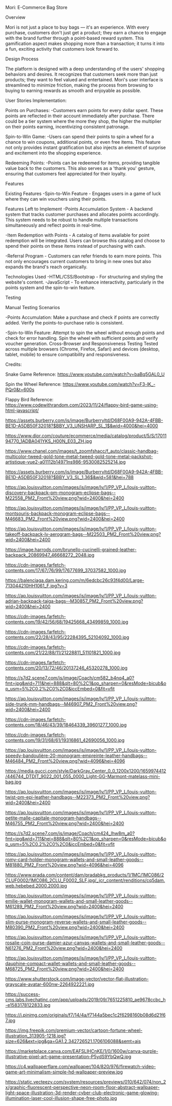 Mori: E-Commerce Bag Store

Overview

Mori is not just a place to buy bags — it's an experience. With every purchase, customers don't just get a product; they earn a chance to engage with the brand further through a point-based reward system. This gamification aspect makes shopping more than a transaction; it turns it into a fun, exciting activity that customers look forward to.

Design Process

The platform is designed with a deep understanding of the users' shopping behaviors and desires. It recognizes that customers seek more than just products; they want to feel valued and entertained. Mori's user interface is streamlined to minimize friction, making the process from browsing to buying to earning rewards as smooth and enjoyable as possible.


User Stories Implementation:

Points on Purchases:
-Customers earn points for every dollar spent. These points are reflected in their account immediately after purchase. There could be a tier system where the more they shop, the higher the multiplier on their points earning, incentivizing consistent patronage.

Spin-to-Win Game:
-Users can spend their points to spin a wheel for a chance to win coupons, additional points, or even free items. This feature not only provides instant gratification but also injects an element of surprise and excitement into the shopping experience.

Redeeming Points:
-Points can be redeemed for items, providing tangible value back to the customers. This also serves as a 'thank you' gesture, ensuring that customers feel appreciated for their loyalty.

Features

Existing Features
-Spin-to-Win Feature - Engages users in a game of luck where they can win vouchers using their points.



Features Left to Implement
-Points Accumulation System - A backend system that tracks customer purchases and allocates points accordingly. This system needs to be robust to handle multiple transactions simultaneously and reflect points in real-time.

-Item Redemption with Points - A catalog of items available for point redemption will be integrated. Users can browse this catalog and choose to spend their points on these items instead of purchasing with cash.

-Referral Program - Customers can refer friends to earn more points. This not only encourages current customers to bring in new ones but also expands the brand's reach organically.

Technologies Used
-HTML/CSS/Bootstrap - For structuring and styling the website's content.
-JavaScript - To enhance interactivity, particularly in the points system and the spin-to-win feature.


Testing

Manual Testing Scenarios

-Points Accumulation:
Make a purchase and check if points are correctly added.
Verify the points-to-purchase ratio is consistent.

-Spin-to-Win Feature:
Attempt to spin the wheel without enough points and check for error handling.
Spin the wheel with sufficient points and verify voucher generation.
Cross-Browser and Responsiveness Testing
Tested across multiple browsers (Chrome, Firefox, Safari) and devices (desktop, tablet, mobile) to ensure compatibility and responsiveness.



Credits:

Snake Game Reference: https://www.youtube.com/watch?v=baBq5GAL0_U

Spin the Wheel Reference: https://www.youtube.com/watch?v=F3-lK_-PQr0&t=600s 

Flappy Bird Reference: https://www.codewithrandom.com/2023/11/24/flappy-bird-game-using-html-javascript/

https://assets.burberry.com/is/image/Burberryltd/D68F00A9-942A-4FBB-BE1D-A5DB50F32018?$BBY_V3_UNSHARP_SL_1$&wid=4000&hei=4000

https://www.dior.com/couture/ecommerce/media/catalog/product/5/S/1701194770_1ADBA041YKS_H00N_E03_ZH.jpg

https://www.chanel.com/images/t_zoomfshacc/f_auto/classic-handbag-multicolor-tweed-gold-tone-metal-tweed-gold-tone-metal-packshot-artistique-vue2-a01112b14971ns986-9530082525214.jpg

https://assets.burberry.com/is/image/Burberryltd/D68F00A9-942A-4FBB-BE1D-A5DB50F32018?$BBY_V3_SL_1.36$&wid=581&hei=788

https://ap.louisvuitton.com/images/is/image/lv/1/PP_VP_L/louis-vuitton-discovery-backpack-pm-monogram-eclipse-bags--M22558_PM2_Front%20view.png?wid=2400&hei=2400

https://ap.louisvuitton.com/images/is/image/lv/1/PP_VP_L/louis-vuitton-montsouris-backpack-monogram-eclipse-bags--M46683_PM2_Front%20view.png?wid=2400&hei=2400

https://ap.louisvuitton.com/images/is/image/lv/1/PP_VP_L/louis-vuitton-takeoff-backpack-lv-aerogram-bags--M22503_PM2_Front%20view.png?wid=2400&hei=2400

https://image.harrods.com/brunello-cucinelli-grained-leather-backpack_20869947_46668272_2048.jpg

https://cdn-images.farfetch-contents.com/17/67/76/99/17677699_37037582_1000.jpg

https://balenciaga.dam.kering.com/m/6edcbc26c93f4d00/Large-713044210HH1061_F.jpg?v=3

https://ap.louisvuitton.com/images/is/image/lv/1/PP_VP_L/louis-vuitton-adrian-backpack-taiga-bags--M30857_PM2_Front%20view.png?wid=2400&hei=2400

https://cdn-images.farfetch-contents.com/19/42/56/68/19425668_43499859_1000.jpg

https://cdn-images.farfetch-contents.com/22/28/43/95/22284395_52104092_1000.jpg

https://cdn-images.farfetch-contents.com/21/22/88/11/21228811_51101821_1000.jpg

https://cdn-images.farfetch-contents.com/20/13/72/46/20137246_45320278_1000.jpg

https://s7d2.scene7.com/is/image/Coach/cm582_b4nq4_a0?fmt=jpg&wid=711&hei=888&qlt=80%2C1&op_sharpen=0&resMode=bicub&op_usm=5%2C0.2%2C0%2C0&iccEmbed=0&fit=vfit

https://ap.louisvuitton.com/images/is/image/lv/1/PP_VP_L/louis-vuitton-side-trunk-mm-handbags--M46907_PM2_Front%20view.png?wid=2400&hei=2400

https://cdn-images.farfetch-contents.com/18/46/43/39/18464339_39601277_1000.jpg

https://cdn-images.farfetch-contents.com/19/31/68/61/19316861_42690056_1000.jpg

https://ap.louisvuitton.com/images/is/image/lv/1/PP_VP_L/louis-vuitton-speedy-bandoulière-20-monogram-empreinte-leather-handbags--M46484_PM2_Front%20view.png?wid=4096&hei=4096

https://media.gucci.com/style/DarkGray_Center_0_0_1200x1200/1659974412/446744_DTDIT_9022_001_055_0000_Light-GG-Marmont-matelass-mini-bag.jpg

https://ap.louisvuitton.com/images/is/image/lv/1/PP_VP_L/louis-vuitton-twist-pm-epi-leather-handbags--M22373_PM2_Front%20view.png?wid=2400&hei=2400

https://ap.louisvuitton.com/images/is/image/lv/1/PP_VP_L/louis-vuitton-petite-malle-capitale-monogram-handbags--M46755_PM2_Front%20view.png?wid=2400&hei=2400

https://s7d2.scene7.com/is/image/Coach/cm424_lhw8m_a0?fmt=jpg&wid=711&hei=888&qlt=80%2C1&op_sharpen=0&resMode=bicub&op_usm=5%2C0.2%2C0%2C0&iccEmbed=0&fit=vfit

https://ap.louisvuitton.com/images/is/image/lv/1/PP_VP_L/louis-vuitton-romy-card-holder-monogram-wallets-and-small-leather-goods--M81880_PM2_Front%20view.png?wid=4096&hei=4096

https://www.prada.com/content/dam/pradabkg_products/1/1MC/1MC086/2CLUF0002/1MC086_2CLU_F0002_SLF.jpg/_jcr_content/renditions/cq5dam.web.hebebed.2000.2000.jpg

https://ap.louisvuitton.com/images/is/image/lv/1/PP_VP_L/louis-vuitton-emilie-wallet-monogram-wallets-and-small-leather-goods--M61289_PM2_Front%20view.png?wid=2400&hei=2400

https://ap.louisvuitton.com/images/is/image/lv/1/PP_VP_L/louis-vuitton-slim-purse-monogram-reverse-wallets-and-small-leather-goods--M80390_PM2_Front%20view.png?wid=2400&hei=2400

https://ap.louisvuitton.com/images/is/image/lv/1/PP_VP_L/louis-vuitton-rosalie-coin-purse-damier-azur-canvas-wallets-and-small-leather-goods--N61276_PM2_Front%20view.png?wid=2400&hei=2400

https://ap.louisvuitton.com/images/is/image/lv/1/PP_VP_L/louis-vuitton-dauphine-compact-wallet-wallets-and-small-leather-goods--M68725_PM2_Front%20view.png?wid=2400&hei=2400

https://www.shutterstock.com/image-vector/vector-flat-illustration-grayscale-avatar-600nw-2264922221.jpg

https://success-cms.labs.livechatinc.com/app/uploads/2019/09/7651225810_ae9678ccbc_h-e1583178122833.jpg

https://i.pinimg.com/originals/f7/14/4a/f7144a5bec1c2f6298160b08d6d21f67.jpg

https://img.freepik.com/premium-vector/cartoon-fortune-wheel-illustration_313905-1218.jpg?size=626&ext=jpg&ga=GA1.2.342726521.1706106088&semt=ais

https://marketplace.canva.com/EAFSLlHCnKE/1/0/1600w/canva-purple-illustrative-pixel-art-game-presentation-P5ydS9YbQwQ.jpg

https://c4.wallpaperflare.com/wallpaper/104/820/976/firewatch-video-game-art-minimalism-simple-hd-wallpaper-preview.jpg

https://static.vecteezy.com/system/resources/previews/010/642/074/non_2x/graphic-fluorescent-perspective-neon-room-floor-abstract-wallpaper-light-space-illustration-3d-render-cyber-club-electronic-game-glowing-illumination-laser-cool-illusion-shape-free-photo.jpg